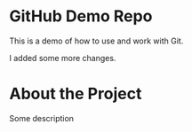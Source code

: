 # GitHub Demo Repo
This is a demo of how to use and work with Git.

I added some more changes. 

# About the Project
Some description
